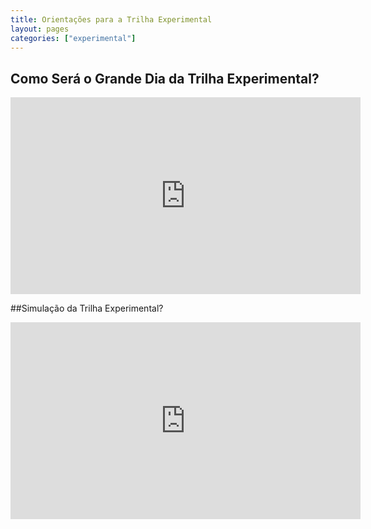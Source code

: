 ```yaml
---
title: Orientações para a Trilha Experimental
layout: pages
categories: ["experimental"]
---
```


## Como Será o Grande Dia da Trilha Experimental?
<iframe width="560" height="315" src="https://www.youtube.com/embed/SsgNbUiU8jM?si=bVjT9sMWnLVAVkrJ" title="YouTube video player" frameborder="0" allow="accelerometer; autoplay; clipboard-write; encrypted-media; gyroscope; picture-in-picture; web-share" referrerpolicy="strict-origin-when-cross-origin" allowfullscreen></iframe>

##Simulação da Trilha Experimental?
<iframe width="560" height="315" src="https://www.youtube.com/embed/EWzF_PxvJ6M?si=pD4N5Kl_kD05TT6f" title="YouTube video player" frameborder="0" allow="accelerometer; autoplay; clipboard-write; encrypted-media; gyroscope; picture-in-picture; web-share" referrerpolicy="strict-origin-when-cross-origin" allowfullscreen></iframe>
